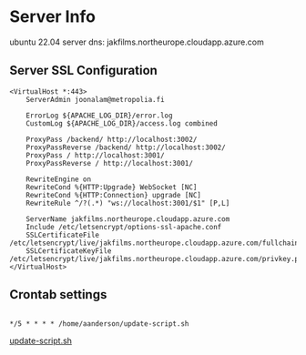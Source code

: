 # Server Info

ubuntu 22.04
server dns: jakfilms.northeurope.cloudapp.azure.com

## Server SSL Configuration

```apacheconf
<VirtualHost *:443>
    ServerAdmin joonalam@metropolia.fi

    ErrorLog ${APACHE_LOG_DIR}/error.log
    CustomLog ${APACHE_LOG_DIR}/access.log combined

    ProxyPass /backend/ http://localhost:3002/
    ProxyPassReverse /backend/ http://localhost:3002/
    ProxyPass / http://localhost:3001/
    ProxyPassReverse / http://localhost:3001/

    RewriteEngine on
    RewriteCond %{HTTP:Upgrade} WebSocket [NC]
    RewriteCond %{HTTP:Connection} upgrade [NC]
    RewriteRule ^/?(.*) "ws://localhost:3001/$1" [P,L]

    ServerName jakfilms.northeurope.cloudapp.azure.com
    Include /etc/letsencrypt/options-ssl-apache.conf
    SSLCertificateFile /etc/letsencrypt/live/jakfilms.northeurope.cloudapp.azure.com/fullchain.pem
    SSLCertificateKeyFile /etc/letsencrypt/live/jakfilms.northeurope.cloudapp.azure.com/privkey.pem
</VirtualHost>

```

## Crontab settings

```crontab

*/5 * * * * /home/aanderson/update-script.sh

```

[update-script.sh](URL)
